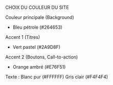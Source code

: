 

CHOIX DU COULEUR DU SITE

Couleur principale (Background) 
- Bleu pétrole (#264653)

Accent 1 (Titres) 
- Vert pastel (#2A9D8F)

Accent 2 (Boutons, Call-to-action) 
- Orange ambré (#E76F51)

Texte : Blanc pur (#FFFFFF)
Gris clair (#F4F4F4)




